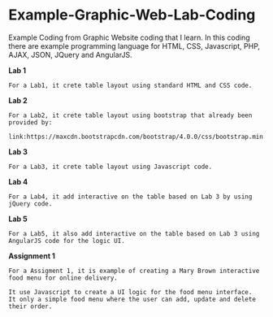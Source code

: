 # Example-Graphic-Web-Lab-Coding
Example Coding from Graphic Website coding that I learn.
In this coding there are example programming language for HTML, CSS, Javascript, PHP, AJAX, JSON, JQuery and AngularJS.

**Lab 1**
```
For a Lab1, it crete table layout using standard HTML and CSS code.
```

**Lab 2**
```
For a Lab2, it crete table layout using bootstrap that already been provided by:

link:https://maxcdn.bootstrapcdn.com/bootstrap/4.0.0/css/bootstrap.min.css
```

**Lab 3**
```
For a Lab3, it crete table layout using Javascript code.
```

**Lab 4**
```
For a Lab4, it add interactive on the table based on Lab 3 by using jQuery code.
```

**Lab 5**
```
For a Lab5, it also add interactive on the table based on Lab 3 using AngularJS code for the logic UI.
```

**Assignment 1**
```
For a Assigment 1, it is example of creating a Mary Brown interactive food menu for online delivery. 

It use Javascript to create a UI logic for the food menu interface.
It only a simple food menu where the user can add, update and delete their order.
```
